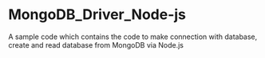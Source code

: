 # MongoDB_Driver_Node-js
A sample code which contains the code to make connection with database, create and read database from MongoDB via Node.js
